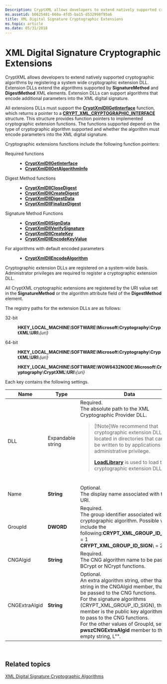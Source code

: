 ```yaml
---
Description: CryptXML allows developers to extend natively supported cryptographic algorithms by registering a system wide cryptographic extension DLL.
ms.assetid: b0625481-660a-4fd5-ba15-d532998f95a6
title: XML Digital Signature Cryptographic Extensions
ms.topic: article
ms.date: 05/31/2018
---
```


# XML Digital Signature Cryptographic Extensions

CryptXML allows developers to extend natively supported cryptographic algorithms by registering a system wide cryptographic extension DLL. Extension DLLs extend the algorithms supported by **SignatureMethod** and **DigestMethod** XML elements. Extension DLLs can support algorithms that encode additional parameters into the XML digital signature.

All extensions DLLs must support the [**CryptXmlDllGetInterface**](/windows/win32/api/cryptxml/nc-cryptxml-cryptxmldllgetinterface) function, which returns a pointer to a [**CRYPT\_XML\_CRYPTOGRAPHIC\_INTERFACE**](/windows/desktop/api/Cryptxml/ns-cryptxml-crypt_xml_cryptographic_interface) structure. This structure provides function pointers to implemented cryptographic extension functions. The functions supported depend on the type of cryptographic algorithm supported and whether the algorithm must encode parameters into the XML digital signature.

Cryptographic extensions functions include the following function pointers:

<dl> <dt>

<span id="Required_functions"></span><span id="required_functions"></span><span id="REQUIRED_FUNCTIONS"></span>Required functions
</dt> <dd>

-   [**CryptXmlDllGetInterface**](/windows/win32/api/cryptxml/nc-cryptxml-cryptxmldllgetinterface)
-   [**CryptXmlDllGetAlgorithmInfo**](/windows/win32/api/cryptxml/nc-cryptxml-cryptxmldllgetalgorithminfo)

</dd> <dt>

<span id="Digest_Method_functions"></span><span id="digest_method_functions"></span><span id="DIGEST_METHOD_FUNCTIONS"></span>Digest Method functions
</dt> <dd>

-   [**CryptXmlDllCloseDigest**](/windows/win32/api/cryptxml/nc-cryptxml-cryptxmldllclosedigest)
-   [**CryptXmlDllCreateDigest**](/windows/win32/api/cryptxml/nc-cryptxml-cryptxmldllcreatedigest)
-   [**CryptXmlDllDigestData**](/windows/win32/api/cryptxml/nc-cryptxml-cryptxmldlldigestdata)
-   [**CryptXmlDllFinalizeDigest**](/windows/win32/api/cryptxml/nc-cryptxml-cryptxmldllfinalizedigest)

</dd> <dt>

<span id="Signature_Method_Functions"></span><span id="signature_method_functions"></span><span id="SIGNATURE_METHOD_FUNCTIONS"></span>Signature Method Functions
</dt> <dd>

-   [**CryptXmlDllSignData**](/windows/win32/api/cryptxml/nc-cryptxml-cryptxmldllsigndata)
-   [**CryptXmlDllVerifySignature**](/windows/win32/api/cryptxml/nc-cryptxml-cryptxmldllverifysignature)
-   [**CryptXmlDllCreateKey**](/windows/win32/api/cryptxml/nc-cryptxml-cryptxmldllcreatekey)
-   [**CryptXmlDllEncodeKeyValue**](/windows/win32/api/cryptxml/nc-cryptxml-cryptxmldllencodekeyvalue)

</dd> <dt>

<span id="For_algorithms_with_default_encoded_parameters"></span><span id="for_algorithms_with_default_encoded_parameters"></span><span id="FOR_ALGORITHMS_WITH_DEFAULT_ENCODED_PARAMETERS"></span>For algorithms with default encoded parameters
</dt> <dd>

-   [**CryptXmlDllEncodeAlgorithm**](/windows/win32/api/cryptxml/nc-cryptxml-cryptxmldllencodealgorithm)

</dd> </dl>

Cryptographic extension DLLs are registered on a system-wide basis. Administrator privileges are required to register a cryptographic extension DLL.

All CryptXML cryptographic extensions are registered by the URI value set in the **SignatureMethod** or the algorithm attribute field of the **DigestMethod** element.

The registry paths for the extension DLLs are as follows:

<dl> <dt>

<span id="32-bit"></span><span id="32-BIT"></span>32-bit
</dt> <dd>

**HKEY\_LOCAL\_MACHINE**\\**SOFTWARE**\\**Microsoft**\\**Cryptography**\\**CryptXML**\\**URI**\\*{uri}*

</dd> <dt>

<span id="64-bit"></span><span id="64-BIT"></span>64-bit
</dt> <dd>

**HKEY\_LOCAL\_MACHINE**\\**SOFTWARE**\\**Microsoft**\\**Cryptography**\\**CryptXML**\\**URI**\\*{uri}*

**HKEY\_LOCAL\_MACHINE**\\**SOFTWARE**\\**WOW6432NODE**\\**Microsoft**\\**Cryptography**\\**CryptXML**\\**URI**\\*{uri}*

</dd> </dl>

Each key contains the following settings.



<table>
<colgroup>
<col style="width: 33%" />
<col style="width: 33%" />
<col style="width: 33%" />
</colgroup>
<thead>
<tr class="header">
<th>Name</th>
<th>Type</th>
<th>Data</th>
</tr>
</thead>
<tbody>
<tr class="odd">
<td>DLL<br/></td>
<td>Expandable string<br/></td>
<td>Required.<br/>The absolute path to the XML Cryptographic Provider DLL.
<blockquote>
<p>[!Note]We recommend that cryptographic extension DLLs be located in directories that can only be written to by applications with administrative privilege.</p>
<p><a href="/windows/desktop/api/libloaderapi/nf-libloaderapi-loadlibrarya"><strong>LoadLibrary</strong></a> is used to load the cryptographic extension DLL.<br/></p>
</blockquote>
<br/></td>
</tr>
<tr class="even">
<td>Name<br/></td>
<td><strong>String</strong></td>
<td>Optional.<br/> The display name associated with this URI.<br/></td>
</tr>
<tr class="odd">
<td>GroupId<br/></td>
<td><strong>DWORD</strong></td>
<td>Required.<br/> The group identifier associated with this cryptographic algorithm. Possible values include the following:<strong>CRYPT_XML_GROUP_ID_HASH</strong>\<strong></strong> = 1<br/><strong>CRYPT_XML_GROUP_ID_SIGN</strong>\<strong></strong> = 2<br/></td>
</tr>
<tr class="even">
<td>CNGAlgid<br/></td>
<td><strong>String</strong></td>
<td>Required.<br/> The CNG algorithm name to be passed to BCrypt or NCrypt functions.<br/></td>
</tr>
<tr class="odd">
<td>CNGExtraAlgid<br/></td>
<td><strong>String</strong></td>
<td>Optional.<br/> An extra algorithm string, other than the string in the CNGAlgid member, that can be passed to the CNG functions.<br/> For the signature algorithms (CRYPT_XML_GROUP_ID_SIGN), this member is the public key algorithm string to pass to the CNG functions.<br/> For the other values of GroupId, set the <strong>pwszCNGExtraAlgid</strong> member to the empty string, L&quot;&quot;. <br/></td>
</tr>
</tbody>
</table>



 

## Related topics

<dl> <dt>


</dt> <dt>

[XML Digital Signature Cryptographic Algorithms](xml-digital-signature-cryptographic-algorithms.md)
</dt> </dl>

 

 
